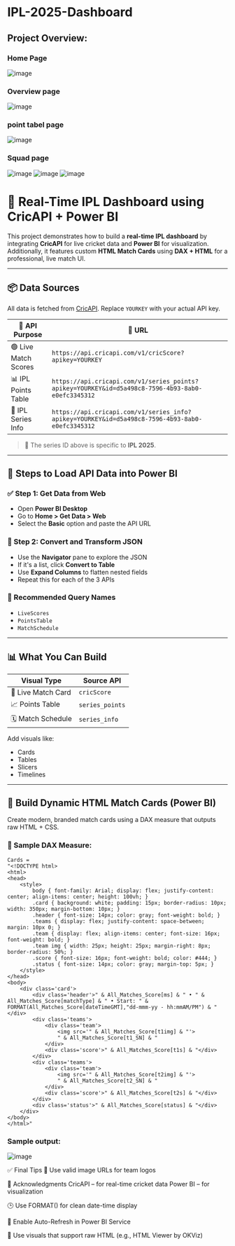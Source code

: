 # IPL-2025-Dashboard

## Project Overview:
### Home Page
![image](https://github.com/user-attachments/assets/f05891b3-8a78-4264-8881-2ea90ad479c4)
### Overview page
![image](https://github.com/user-attachments/assets/38534b4d-d23a-45fc-ad6e-21ea817083c8)
### point tabel page
![image](https://github.com/user-attachments/assets/8b010931-a7ee-4a00-8bd7-8c0dd9545dff)
### Squad page
![image](https://github.com/user-attachments/assets/3db891ad-681c-4780-baa0-36eda837ad5b)
![image](https://github.com/user-attachments/assets/c3f87981-48ec-4d60-b03d-1ae2307908c8)
![image](https://github.com/user-attachments/assets/c24f0fd4-a685-4a0c-a650-7fbcd0238b79)


# 🏏 Real-Time IPL Dashboard using CricAPI + Power BI

This project demonstrates how to build a **real-time IPL dashboard** by integrating **CricAPI** for live cricket data and **Power BI** for visualization. Additionally, it features custom **HTML Match Cards** using **DAX + HTML** for a professional, live match UI.

---

## 📦 Data Sources

All data is fetched from [CricAPI](https://cricketdata.org/). Replace `YOURKEY` with your actual API key.

| 🔗 API Purpose       | 🔗 URL |
|----------------------|--------|
| 🟢 Live Match Scores | `https://api.cricapi.com/v1/cricScore?apikey=YOURKEY` |
| 📊 IPL Points Table  | `https://api.cricapi.com/v1/series_points?apikey=YOURKEY&id=d5a498c8-7596-4b93-8ab0-e0efc3345312` |
| 📅 IPL Series Info   | `https://api.cricapi.com/v1/series_info?apikey=YOURKEY&id=d5a498c8-7596-4b93-8ab0-e0efc3345312` |

> 📝 The series ID above is specific to **IPL 2025**.

---

## 🔧 Steps to Load API Data into Power BI

### ✅ Step 1: Get Data from Web  
- Open **Power BI Desktop**
- Go to **Home > Get Data > Web**
- Select the **Basic** option and paste the API URL

### 🔁 Step 2: Convert and Transform JSON  
- Use the **Navigator** pane to explore the JSON
- If it's a list, click **Convert to Table**
- Use **Expand Columns** to flatten nested fields
- Repeat this for each of the 3 APIs

### 🧠 Recommended Query Names
- `LiveScores`
- `PointsTable`
- `MatchSchedule`

---

## 📊 What You Can Build

| Visual Type        | Source API     |
|--------------------|----------------|
| 🔴 Live Match Card | `cricScore`    |
| 📈 Points Table    | `series_points`|
| 🗓️ Match Schedule | `series_info`  |

Add visuals like:
- Cards
- Tables
- Slicers
- Timelines

---

## 🎨 Build Dynamic HTML Match Cards (Power BI)

Create modern, branded match cards using a DAX measure that outputs raw HTML + CSS.

### 🧩 Sample DAX Measure:

```dax
Cards = 
"<!DOCTYPE html>
<html>
<head>
    <style>
        body { font-family: Arial; display: flex; justify-content: center; align-items: center; height: 100vh; }
        .card { background: white; padding: 15px; border-radius: 10px; width: 350px; margin-bottom: 10px; }
        .header { font-size: 14px; color: gray; font-weight: bold; }
        .teams { display: flex; justify-content: space-between; margin: 10px 0; }
        .team { display: flex; align-items: center; font-size: 16px; font-weight: bold; }
        .team img { width: 25px; height: 25px; margin-right: 8px; border-radius: 50%; }
        .score { font-size: 16px; font-weight: bold; color: #444; }
        .status { font-size: 14px; color: gray; margin-top: 5px; }
    </style>
</head>
<body>
    <div class='card'>
        <div class='header'>" & All_Matches_Score[ms] & " • " & All_Matches_Score[matchType] & " • Start: " & FORMAT(All_Matches_Score[dateTimeGMT],"dd-mmm-yy - hh:mmAM/PM") & "</div>
        <div class='teams'>
            <div class='team'>
                <img src='" & All_Matches_Score[t1img] & "'>
                " & All_Matches_Score[t1_SN] & "
            </div>
            <div class='score'>" & All_Matches_Score[t1s] & "</div>
        </div>
        <div class='teams'>
            <div class='team'>
                <img src='" & All_Matches_Score[t2img] & "'>
                " & All_Matches_Score[t2_SN] & "
            </div>
            <div class='score'>" & All_Matches_Score[t2s] & "</div>
        </div>
        <div class='status'>" & All_Matches_Score[status] & "</div>
    </div>
</body>
</html>"
```
### Sample output:
![image](https://github.com/user-attachments/assets/5d626f23-b424-412c-b30d-9f50462f6db6)

✅ Final Tips
🔗 Use valid image URLs for team logos

🙌 Acknowledgments
CricAPI – for real-time cricket data
Power BI – for visualization

🕒 Use FORMAT() for clean date-time display

🔄 Enable Auto-Refresh in Power BI Service

🧩 Use visuals that support raw HTML (e.g., HTML Viewer by OKViz)

